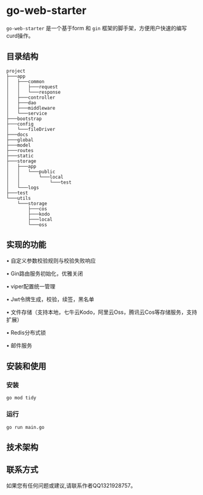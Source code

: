 # go-web-starter

`go-web-starter` 是一个基于form 和 `gin` 框架的脚手架，方便用户快速的编写curd操作。



## 目录结构

```
project
├───app
│   ├───common
│   │   ├───request
│   │   └───response
│   ├───controller
│   ├───dao
│   ├───middleware
│   └───service
├───bootstrap
├───config
│   └───fileDriver
├───docs
├───global
├───model
├───routes
├───static
├───storage
│   ├───app
│   │   └───public
│   │       └───local
│   │           └───test
│   └───logs
├───test
└───utils
    └───storage
        ├───cos
        ├───kodo
        ├───local
        └───oss
```

## 实现的功能

• 自定义参数校验规则与校验失败响应  

• Gin路由服务初始化，优雅关闭  

• viper配置统一管理  

• Jwt令牌生成，校验，续签，黑名单  

• 文件存储（支持本地，七牛云Kodo，阿里云Oss，腾讯云Cos等存储服务，支持扩展） 

• Redis分布式锁  

• 邮件服务  


## 安装和使用

### 安装

```
go mod tidy
```



### 运行

```
go run main.go
```



## 技术架构



## 联系方式

如果您有任何问题或建议,请联系作者QQ1321928757。